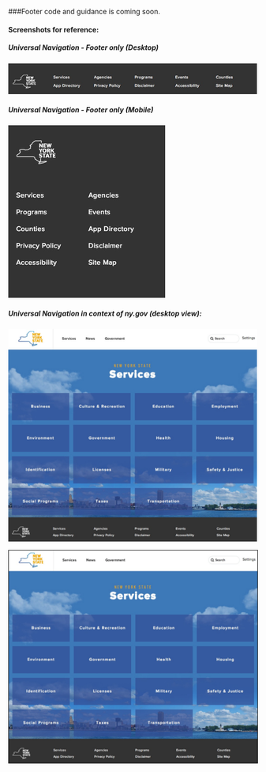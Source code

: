 ###Footer code and guidance is coming soon.

#### Screenshots for reference:

##### Universal Navigation - Footer only (Desktop)

![Footer Screenshot - desktop size](uni-footer.JPG "Footer Screenshot - desktop size")


##### Universal Navigation - Footer only (Mobile)

![Footer Screenshot - desktop size](uni-footer-phone.JPG "Footer Screenshot - desktop size")


##### Universal Navigation in context of ny.gov (desktop view):

![Universal Navigation in context](uni-nav-screenshot-services.JPG "Universal Navigation in context")

<img src="uni-nav-screenshot-services.JPG" style="border: 1px solid black">
